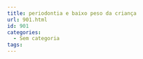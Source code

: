 ```yaml
---
title: periodontia e baixo peso da criança
url: 901.html
id: 901
categories:
  - Sem categoria
tags:
---
```

